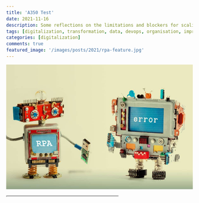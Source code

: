```yaml
---
title: 'A350 Test'
date: 2021-11-16
description: Some reflections on the limitations and blockers for scaling RPA
tags: [digitalization, transformation, data, devops, organisation, improvement, speed, automation, rpa, uipath, api]
categories: [digitalization]
comments: true
featured_image: '/images/posts/2021/rpa-feature.jpg'
---
```


![](/images/posts/2021/rpa.jpg)

<div style="width:80%; position:relative;">
<iframe src="https://htmlpreview.github.io/?https://raw.githubusercontent.com/clintjb/A350-Tracking/main/flight_data_a350.html" style="position:absolute; top:0px; left:0px; height:80%; overflow: hidden;"></iframe>
</div>

